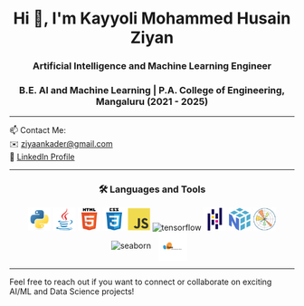 <h1 align="center">Hi 👋, I'm Kayyoli Mohammed Husain Ziyan</h1>

<h3 align="center">Artificial Intelligence and Machine Learning Engineer</h3>
<h3 align="center">B.E. AI and Machine Learning | P.A. College of Engineering, Mangaluru (2021 - 2025)</h3>

---

📫 Contact Me: <br/>
✉️ <a href="mailto:ziyaankader@gmail.com">ziyaankader@gmail.com</a>  <br/>
🔗 <a href="https://www.linkedin.com/in/kayyoli-mohammed-husain-ziyan-584475248" target="_blank">LinkedIn Profile</a>


---

<h3 align="center">🛠️ Languages and Tools</h3>
<p align="center">
  <img src="https://raw.githubusercontent.com/devicons/devicon/master/icons/python/python-original.svg" alt="python" width="40" height="40"/>
  <img src="https://raw.githubusercontent.com/devicons/devicon/master/icons/java/java-original.svg" alt="java" width="40" height="40"/>
  <img src="https://raw.githubusercontent.com/devicons/devicon/master/icons/html5/html5-original-wordmark.svg" alt="html5" width="40" height="40"/>
  <img src="https://raw.githubusercontent.com/devicons/devicon/master/icons/css3/css3-original-wordmark.svg" alt="css3" width="40" height="40"/>
  <img src="https://raw.githubusercontent.com/devicons/devicon/master/icons/javascript/javascript-original.svg" alt="javascript" width="40" height="40"/>
  <img src="https://www.vectorlogo.zone/logos/tensorflow/tensorflow-icon.svg" alt="tensorflow" width="40" height="40"/>
  <img src="https://raw.githubusercontent.com/devicons/devicon/master/icons/pandas/pandas-original.svg" alt="pandas" width="40" height="40"/>
  <img src="https://raw.githubusercontent.com/devicons/devicon/master/icons/numpy/numpy-original.svg" alt="numpy" width="40" height="40"/>
  <img src="https://raw.githubusercontent.com/devicons/devicon/master/icons/matplotlib/matplotlib-original.svg" alt="matplotlib" width="40" height="40"/>
  <img src="https://logo.svgcdn.com/l/seaborn.svg" alt="seaborn" width="170" height="170"/>
  <img src="https://raw.githubusercontent.com/scikit-learn/scikit-learn/main/doc/logos/scikit-learn-logo.svg" alt="scikit-learn" width="50" height="50" style="vertical-align: middle; margin: 0 10px;"/>
</p>

---

Feel free to reach out if you want to connect or collaborate on exciting AI/ML and Data Science projects!
